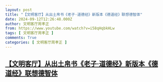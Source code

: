 ```yaml
---
layout: post
title: "【文明客厅】从出土帛书《老子·道德经》新版本《德道经》联想德智体"
date: 2024-09-12T12:26:48.000Z
author: 文明客厅周孝正
from: https://www.youtube.com/watch?v=i58qHqbkHLw
tags: [ 文明客厅周孝正 ]
comments: True
categories: [ 文明客厅周孝正 ]
---
```

<!--1726144008000-->
[【文明客厅】从出土帛书《老子·道德经》新版本《德道经》联想德智体](https://www.youtube.com/watch?v=i58qHqbkHLw)
------

<div>

</div>
